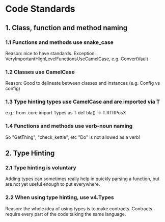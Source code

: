 # Code Standards
## 1. Class, function and method naming
### 1.1 Functions and methods use snake_case
Reason: nice to have standards.
Exception: VeryImportantHighLevelFunctionsUseCamelCase, e.g. ConvertVault

### 1.2 Classes use CamelCase
Reason: Good to delineate between classes and instances (e.g. Config vs config)

### 1.3 Type hinting types use CamelCase and are imported via T
e.g.:
    from .core import Types as T
    def bla() -> T.RTRPosX

### 1.4 Functions and methods use verb-noun naming
So "GetThing", "check_kettle", etc
"Do" is not allowed as a verb!

## 2. Type Hinting
### 2.1 Type hinting is voluntary
Adding types can sometimes really help in quickly parsing a function, but are not yet useful enough to put everywhere.

### 2.2 When using type hinting, use v4.Types
Reason: the whole idea of using types is to make contracts. Contracts require every part of the code talking the same language.